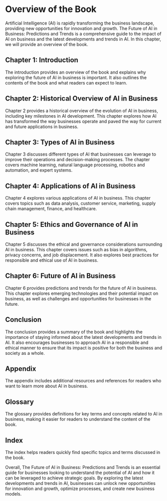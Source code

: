 Overview of the Book
=============================================

Artificial Intelligence (AI) is rapidly transforming the business landscape, providing new opportunities for innovation and growth. The Future of AI in Business: Predictions and Trends is a comprehensive guide to the impact of AI on business and the latest developments and trends in AI. In this chapter, we will provide an overview of the book.

Chapter 1: Introduction
-----------------------

The introduction provides an overview of the book and explains why exploring the future of AI in business is important. It also outlines the contents of the book and what readers can expect to learn.

Chapter 2: Historical Overview of AI in Business
------------------------------------------------

Chapter 2 provides a historical overview of the evolution of AI in business, including key milestones in AI development. This chapter explores how AI has transformed the way businesses operate and paved the way for current and future applications in business.

Chapter 3: Types of AI in Business
----------------------------------

Chapter 3 discusses different types of AI that businesses can leverage to improve their operations and decision-making processes. The chapter covers machine learning, natural language processing, robotics and automation, and expert systems.

Chapter 4: Applications of AI in Business
-----------------------------------------

Chapter 4 explores various applications of AI in business. This chapter covers topics such as data analysis, customer service, marketing, supply chain management, finance, and healthcare.

Chapter 5: Ethics and Governance of AI in Business
--------------------------------------------------

Chapter 5 discusses the ethical and governance considerations surrounding AI in business. This chapter covers issues such as bias in algorithms, privacy concerns, and job displacement. It also explores best practices for responsible and ethical use of AI in business.

Chapter 6: Future of AI in Business
-----------------------------------

Chapter 6 provides predictions and trends for the future of AI in business. This chapter explores emerging technologies and their potential impact on business, as well as challenges and opportunities for businesses in the future.

Conclusion
----------

The conclusion provides a summary of the book and highlights the importance of staying informed about the latest developments and trends in AI. It also encourages businesses to approach AI in a responsible and ethical manner to ensure that its impact is positive for both the business and society as a whole.

Appendix
--------

The appendix includes additional resources and references for readers who want to learn more about AI in business.

Glossary
--------

The glossary provides definitions for key terms and concepts related to AI in business, making it easier for readers to understand the content of the book.

Index
-----

The index helps readers quickly find specific topics and terms discussed in the book.

Overall, The Future of AI in Business: Predictions and Trends is an essential guide for businesses looking to understand the potential of AI and how it can be leveraged to achieve strategic goals. By exploring the latest developments and trends in AI, businesses can unlock new opportunities for innovation and growth, optimize processes, and create new business models.


